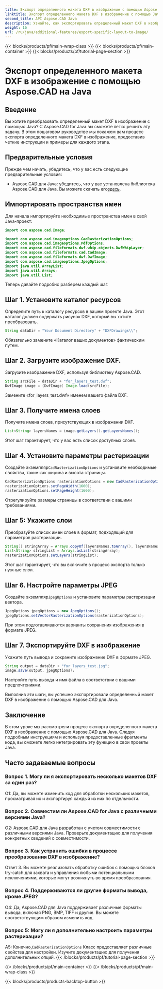 ```yaml
---
title: Экспорт определенного макета DXF в изображение с помощью Aspose.CAD на Java
linktitle: Экспорт определенного макета DXF в изображение с помощью Java
second_title: API Aspose.CAD Java
description: Узнайте, как экспортировать определенный макет DXF в изображение с помощью Aspose.CAD для Java. Следуйте нашему пошаговому руководству для бесшовной интеграции.
weight: 16
url: /ru/java/additional-features/export-specific-layout-to-image/
---
```


{{< blocks/products/pf/main-wrap-class >}}
{{< blocks/products/pf/main-container >}}
{{< blocks/products/pf/tutorial-page-section >}}

# Экспорт определенного макета DXF в изображение с помощью Aspose.CAD на Java

## Введение

Вы хотите преобразовать определенный макет DXF в изображение с помощью Java? С Aspose.CAD for Java вы сможете легко решить эту задачу. В этом пошаговом руководстве мы покажем вам процесс экспорта определенного макета DXF в изображение, предоставив четкие инструкции и примеры для каждого этапа.

## Предварительные условия

Прежде чем начать, убедитесь, что у вас есть следующие предварительные условия:

-  Aspose.CAD для Java: убедитесь, что у вас установлена библиотека Aspose.CAD для Java. Вы можете скачать его[здесь](https://releases.aspose.com/cad/java/).

## Импортировать пространства имен

Для начала импортируйте необходимые пространства имен в свой Java-проект:

```java
import com.aspose.cad.Image;

import com.aspose.cad.imageoptions.CadRasterizationOptions;
import com.aspose.cad.imageoptions.PdfOptions;
import com.aspose.cad.fileformats.dwf.whip.objects.DwfWhipLayer;
import com.aspose.cad.fileformats.cad.CadImage;
import com.aspose.cad.fileformats.dwf.DwfImage;
import com.aspose.cad.imageoptions.JpegOptions;
import java.util.ArrayList;
import java.util.Arrays;
import java.util.List;
```

Теперь давайте подробно разберем каждый шаг.

## Шаг 1. Установите каталог ресурсов

Определите путь к каталогу ресурсов в вашем проекте Java. Этот каталог должен содержать рисунок DXF, который вы хотите преобразовать.

```java
String dataDir = "Your Document Directory" + "DXFDrawings\\";
```

Обязательно замените «Каталог ваших документов» фактическим путем.

## Шаг 2. Загрузите изображение DXF.

Загрузите изображение DXF, используя библиотеку Aspose.CAD.

```java
String srcFile = dataDir + "for_layers_test.dwf";
DwfImage image = (DwfImage) Image.load(srcFile);
```

Замените «for_layers_test.dwf» именем вашего файла DXF.

## Шаг 3. Получите имена слоев

Получите имена слоев, присутствующих в изображении DXF.

```java
List<String> layersNames = image.getLayers().getLayersNames();
```

Этот шаг гарантирует, что у вас есть список доступных слоев.

## Шаг 4. Установите параметры растеризации

 Создайте экземпляр`CadRasterizationOptions` и установите необходимые свойства, такие как ширина и высота страницы.

```java
CadRasterizationOptions rasterizationOptions = new CadRasterizationOptions();
rasterizationOptions.setPageWidth(1600);
rasterizationOptions.setPageHeight(1600);
```

Отрегулируйте размеры страницы в соответствии с вашими требованиями.

## Шаг 5: Укажите слои

Преобразуйте список имен слоев в формат, подходящий для параметров растеризации.

```java
String[] stringArray = Arrays.copyOf(layersNames.toArray(), layersNames.toArray().length, String[].class);
List<String> stringList = Arrays.asList(stringArray);
rasterizationOptions.setLayers(stringList);
```

Этот шаг гарантирует, что вы включите в процесс экспорта только нужные слои.

## Шаг 6. Настройте параметры JPEG

 Создайте экземпляр`JpegOptions` и установите параметры растеризации вектора.

```java
JpegOptions jpegOptions = new JpegOptions();
jpegOptions.setVectorRasterizationOptions(rasterizationOptions);
```

При этом подготавливаются варианты сохранения изображения в формате JPEG.

## Шаг 7. Экспортируйте DXF в изображение

Укажите путь вывода и сохраните изображение DXF в формате JPEG.

```java
String output = dataDir + "for_layers_test.jpg";
image.save(output, jpegOptions);
```

Настройте путь вывода и имя файла в соответствии с вашими предпочтениями.

Выполнив эти шаги, вы успешно экспортировали определенный макет DXF в изображение с помощью Aspose.CAD для Java.

## Заключение

В этом уроке мы рассмотрели процесс экспорта определенного макета DXF в изображение с помощью Aspose.CAD для Java. Следуя подробным инструкциям и используя предоставленные фрагменты кода, вы сможете легко интегрировать эту функцию в свои проекты Java.

## Часто задаваемые вопросы

### Вопрос 1. Могу ли я экспортировать несколько макетов DXF за один раз?

О1: Да, вы можете изменить код для обработки нескольких макетов, просматривая их и экспортируя каждый из них по отдельности.

### Вопрос 2. Совместим ли Aspose.CAD for Java с различными версиями Java?

О2: Aspose.CAD для Java разработан с учетом совместимости с различными версиями Java. Проверьте документацию для получения конкретных сведений о совместимости.

### Вопрос 3. Как устранить ошибки в процессе преобразования DXF в изображение?

Ответ 3. Вы можете реализовать обработку ошибок с помощью блоков try-catch для захвата и управления любыми потенциальными исключениями, которые могут возникнуть во время преобразования.

### Вопрос 4. Поддерживаются ли другие форматы вывода, кроме JPEG?

О4: Да, Aspose.CAD для Java поддерживает различные форматы вывода, включая PNG, BMP, TIFF и другие. Вы можете соответствующим образом изменить код.

### Вопрос 5: Могу ли я дополнительно настроить параметры растеризации?

 A5: Конечно,`CadRasterizationOptions` Класс предоставляет различные свойства для настройки. Изучите документацию для получения дополнительных опций.
{{< /blocks/products/pf/tutorial-page-section >}}

{{< /blocks/products/pf/main-container >}}
{{< /blocks/products/pf/main-wrap-class >}}

{{< blocks/products/products-backtop-button >}}
